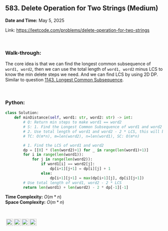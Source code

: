 ## 583. Delete Operation for Two Strings (Medium)
**Date and Time:** May 5, 2025

Link: https://leetcode.com/problems/delete-operation-for-two-strings

<br>

### Walk-through: 
The core idea is that we can find the longest common subsequence of `word1, word2`, then we can use the total length of `word1, word2` minus LCS to know the min delete steps we need. And we can find LCS by using 2D DP. Similar to question [1143. Longest Common Subsequence](./1143.Longest_Common_Subsequence(Medium).md).

<br>

### Python:
```python
class Solution:
    def minDistance(self, word1: str, word2: str) -> int:
        # Q: Return min steps to make word1 == word2
        # S: 1. Find the Longest Common Subsequence of word1 and word2
        # 2. Use total length of word1 and word2 - 2 * LCS, this will be the min steps
        # TC: O(m*n), m=len(word2), n=len(word1), SC: O(m*n)

        # 1. Find the LCS of word1 and word2
        dp = [[0] * (len(word2)+1) for _ in range(len(word1)+1)]
        for i in range(len(word1)):
            for j in range(len(word2)):
                if word1[i] == word2[j]:
                    dp[i+1][j+1] = dp[i][j] + 1
                else:
                    dp[i+1][j+1] = max(dp[i+1][j], dp[i][j+1])
        # Use total length of word1, word2 - 2 * LCS
        return len(word1) + len(word2) - 2 * dp[-1][-1]
```
**Time Complexity:** $O(m*n)$ <br>
**Space Complexity:** $O(m*n)$

<br>

<img style="height:22px!important;margin-left:3px;vertical-align:text-bottom;" src="https://mirrors.creativecommons.org/presskit/icons/cc.svg?ref=chooser-v1" alt="CC BY-NC-SA" title="CC BY-NC-SA"><img style="height:22px!important;margin-left:3px;vertical-align:text-bottom;" src="https://mirrors.creativecommons.org/presskit/icons/by.svg?ref=chooser-v1" alt="BY: credit must be given to the creator" title="BY: credit must be given to the creator"><img style="height:22px!important;margin-left:3px;vertical-align:text-bottom;" src="https://mirrors.creativecommons.org/presskit/icons/nc.svg?ref=chooser-v1" alt="NC: Only noncommercial uses of the work are permitted" title="NC: Only noncommercial uses of the work are permitted"><img style="height:22px!important;margin-left:3px;vertical-align:text-bottom;" src="https://mirrors.creativecommons.org/presskit/icons/sa.svg?ref=chooser-v1" alt="SA: Adaptations must be shared under the same terms" title="SA: Adaptations must be shared under the same terms">